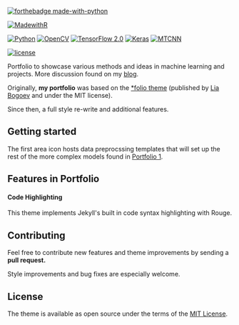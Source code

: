 [![forthebadge made-with-python](http://ForTheBadge.com/images/badges/made-with-python.svg)](https://www.python.org/)

[![MadewithR](https://img.shields.io/badge/R-3.0.1%2B-blue)]()

[![Python](https://img.shields.io/badge/python-3.6%2B-brightgreen)]()
[![OpenCV](https://img.shields.io/badge/OpenCV-4.1.2-green)]()
[![TensorFlow 2.0](https://aleen42.github.io/badges/src/tensorflow.svg)]()
[![Keras](https://img.shields.io/badge/keras-2.3.1-green)]()
[![MTCNN](https://img.shields.io/badge/MTCNN-0.1.0-green)]()

[![license](https://img.shields.io/github/license/mashape/apistatus.svg?maxAge=2592000)](https://github.com/jeremywood-ai/portfolio/blob/master/LICENSE)

Portfolio to showcase various methods and ideas in machine learning and projects. More discussion found on my [blog](https://jeremywood.ai).

Originally, **my portfolio** was based on the [\*folio theme](https://github.com/bogoli/-folio) (published by [Lia Bogoev](http://liabogoev.com) and under the MIT license).

Since then, a full style re-write and additional features.

<!-- Check out creating a theme demo -->

## Getting started

The first area icon hosts data preprocssing templates that will set up the rest of the more complex models found in [Portfolio 1](/_projects/1-Project.md).

## Features in Portfolio

#### Code Highlighting

This theme implements Jekyll's built in code syntax highlighting with Rouge.

## Contributing

Feel free to contribute new features and theme improvements by sending a **pull request.**

Style improvements and bug fixes are especially welcome.

## License

The theme is available as open source under the terms of the [MIT License](https://opensource.org/licenses/MIT).
